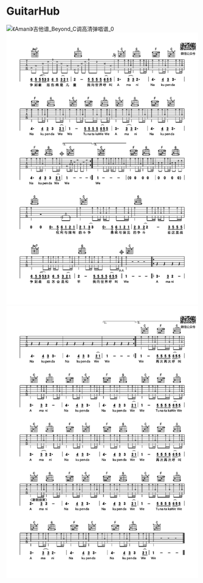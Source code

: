 # GuitarHub

![《Amani》吉他谱_Beyond_C调高清弹唱谱_0](https://raw.githubusercontent.com/Turkyden/guitarhub/master/client/spectrum/classic132_sharp/beyond_Amani/《Amani》吉他谱_Beyond_C调高清弹唱谱_0.jpg)
![《Amani》吉他谱_Beyond_C调高清弹唱谱_1](./《Amani》吉他谱_Beyond_C调高清弹唱谱_1.jpg)
![《Amani》吉他谱_Beyond_C调高清弹唱谱_2](./《Amani》吉他谱_Beyond_C调高清弹唱谱_2.jpg)

